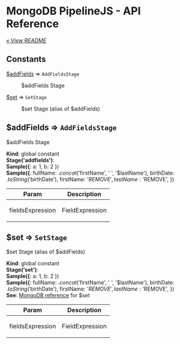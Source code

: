 # MongoDB PipelineJS - API Reference

_[&laquo; View README](./README.md)_

## Constants

<dl>
<dt><a href="#$addFields">$addFields</a> ⇒ <code>AddFieldsStage</code></dt>
<dd><p>$addFields Stage</p></dd>
<dt><a href="#$set">$set</a> ⇒ <code>SetStage</code></dt>
<dd><p>$set Stage (alias of $addFields)</p></dd>
</dl>

<a name="$addFields"></a>

## $addFields ⇒ <code>AddFieldsStage</code>
<p>$addFields Stage</p>

**Kind**: global constant  
**Stage(&#x27;addfields&#x27;)**:   
**Sample({**: a: 1, b: 2 })  
**Sample({**: fullName: $.concat('$firstName', ' ', '$lastName'),
  birthDate: $.toString('$birthDate'),
  firstName: '$REMOVE',
  lastName: '$REMOVE',
})  

| Param | Description |
| --- | --- |
| fieldsExpression | <p>FieldExpression</p> |

<a name="$set"></a>

## $set ⇒ <code>SetStage</code>
<p>$set Stage (alias of $addFields)</p>

**Kind**: global constant  
**Stage(&#x27;set&#x27;)**:   
**Sample({**: a: 1, b: 2 })  
**Sample({**: fullName: $.concat('$firstName', ' ', '$lastName'),
  birthDate: $.toString('$birthDate'),
  firstName: '$REMOVE',
  lastName: '$REMOVE',
})  
**See**: [MongoDB reference](https://www.mongodb.com/docs/manual/reference/operator/aggregation/set/)
for $set  

| Param | Description |
| --- | --- |
| fieldsExpression | <p>FieldExpression</p> |

